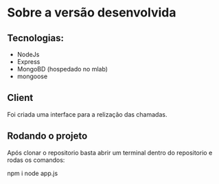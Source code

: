 # Sobre a versão desenvolvida

## Tecnologias:
- NodeJs
- Express
- MongoBD (hospedado no mlab)
- mongoose

## Client

Foi criada uma interface para a relização das chamadas.

##  Rodando o projeto

Após clonar o repositorio basta abrir um terminal dentro do repositorio e rodas os comandos:

npm i 
node app.js